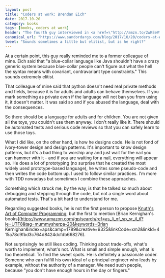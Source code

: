 ```yaml
---
layout: post
title: "Coders at work: Brendan Eich"
date: 2017-10-20
category: books
tags: [books, coders at work]
header: "The fourth guy interviewed in <a href=\"http://amzn.to/2wKEeVt\">Coders at Work: Reflections on the Craft of Programming</a> is yet another JavaScript guy. In fact, the JavaScript guy: <a href=\"https://brendaneich.com/\">Brendan Eich</a>. Here is a small reflection on this chapter."
canonical_url: "https://www.sandordargo.com/blog/2017/10/20/coders-at-work-brendan-eich"
tweet: "Sounds sometimes a little but elitist, but is he right?"
---
```

At a certain point, this guy really reminded me to a former colleague of mine. Eich said that "a blue-collar language like Java shouldn't have a crazy generic system because blue-collar people can't figure out what the hell the syntax means with covariant, contravariant type constraints." This sounds extremely elitist.

That colleague of mine said that python doesn't need real private methods and fields, because it is for adults and adults can behave themselves. If you mark something as private even if the language will not ban you from using it, it doesn't matter. It was said so and if you abused the language, deal with the consequences.

So there should be a language for adults and for children. You are not given all the toys, you couldn't use them anyway. I don't really like it. There should be automated tests and serious code reviews so that you can safely learn to use those toys.

What I did like, on the other hand, is how he designs code. He is not fond of ivory-tower design and design patterns. It's important to know design patterns, but it's a bad thing to worship any and just wait for the nail you can hammer with it - and if you are waiting for a nail, everything will appear so. He does a lot of prototyping (no surprise that he created the most widely used prototype-based language), he writes some pseudo-code and then writes the code bottom up. I used to follow similar practices. I'm more with TDD nowadays but sometimes I combine these approaches.

Something which struck me, by the way, is that he talked so much about debugging and stepping through the code, but not a single word about automated tests. That's a bit hard to understand for me.

Regarding suggested books, he is not the first person to propose [Knuth's Art of Computer Programming](http://amzn.to/2xu5NaS), but the first to mention [Brian Kernighan's books](https://www.amazon.com/gp/search/ref=as_li_qf_sp_sr_il_tl?ie=UTF8&tag=mummysherpa-20&keywords=Brian Kernighan&index=aps&camp=1789&creative=9325&linkCode=xm2&linkId=415a78c9fbd3c764d8424dcfdb668276).

Not surprisingly he still likes coding. Thinking about trade-offs, what's worth to implement, what's not. What is small and simple enough, what is too theoretical. To find the sweet spots. He is definitely a passionate coder. Someone who can fulfill his own ideal of a principal engineer who leads by example, without the authority of a manager. We need such people, because "you don't have enough hours in the day or fingers."
